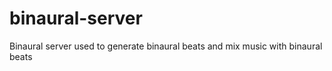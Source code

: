 # binaural-server
Binaural server used to generate binaural beats and mix music with binaural beats
